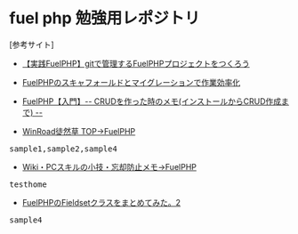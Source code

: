 # fuel php 勉強用レポジトリ

[参考サイト]

* [【実践FuelPHP】gitで管理するFuelPHPプロジェクトをつくろう](http://dev.classmethod.jp/server-side/framework/fuelphp003/)

* [FuelPHPのスキャフォールドとマイグレーションで作業効率化](http://megadreams14.com/?p=84)

* [FuelPHP【入門】-- CRUDを作った時のメモ(インストールからCRUD作成まで) --](http://qiita.com/ryurock/items/ae107a96699745a02560)

* [WinRoad徒然草 TOP->FuelPHP](http://w.builwing.info/category/fuelphp/)
<pre>
sample1,sample2,sample4
</pre>

* [Wiki・PCスキルの小技・忘却防止メモ->FuelPHP](http://tips.recatnap.info/wiki/FuelPHP)
<pre>
testhome
</pre>

* [FuelPHPのFieldsetクラスをまとめてみた。2](http://blog.fagai.net/2012/10/29/fuelphp_fieldset_2/)
<pre>
sample4
</pre>